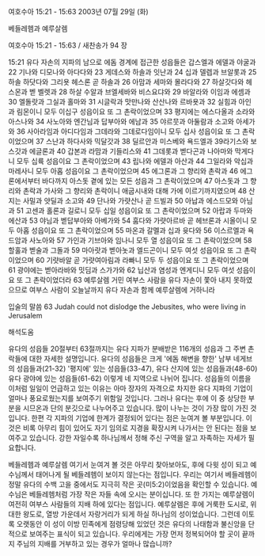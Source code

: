 여호수아 15:21 - 15:63 
2003년 07월 29일 (화)

베들레헴과 예루살렘



여호수아 15:21 - 15:63 / 새찬송가 94 장


15:21 유다 자손의 지파의 남으로 에돔 경계에 접근한 성읍들은 갑스엘과 에델과 야굴과 22 기나와 디모나와 아다다와 23 게데스와 하솔과 잇난과 24 십과 델렙과 브알롯과 25 하솔 하닷다와 그리욧 헤스론 곧 하솔과 26 아맘과 세마와 몰라다와 27 하살갓다와 헤스몬과 벧 벨렛과 28 하살 수알과 브엘세바와 비스요댜와 29 바알라와 이임과 에셈과 30 엘돌랏과 그실과 홀마와 31 시글락과 맛만나와 산산나와 르바욧과 32 실힘과 아인과 림몬이니 모두 이십구 성읍이요 또 그 촌락이었으며 33 평지에는 에스다올과 소라와 아스나와 34 사노아와 엔간님과 답부아와 에남과 35 야르뭇과 아둘람과 소고와 아세가와 36 사아라임과 아디다임과 그데라와 그데로다임이니 모두 십사 성읍이요 또 그 촌락이었으며 37 스난과 하다사와 믹달갓과 38 딜르안과 미스베와 욕드엘과 39라기스와 보스갓과 에글론과 40 갑본과 라맘과 기들리스와 41 그데롯과 벧다곤과 나아마와 막게다니 모두 십륙 성읍이요 그 촌락이었으며 43 립나와 에델과 아산과 44 그일라와 악십과 마레사니 모두 아홉  성읍이요 그 촌락이었으며 45 에그론과 그 향리와 촌락과 46 에그론에서부터 바다까지 아스돗 곁에 있는 모든 성읍과 그 촌락이었으며 47 아스돗과 그 향리와 촌락과 가사와 그 향리와 촌락이니 애굽시내와 대해 가에 이르기까지였으며 48 산지는 사밀과 얏딜과 소고와 49 단나와 가럇산나 곧 드빌과 50 아납과 에스드모와 아님과 51 고센과 홀론과 길로니 모두 십일 성읍이요 또 그 촌락이었으며 52 아랍과 두마와 에산과 53 야님과 벧답부아와 아베가와 54 훔다와 가럇아르바 곧 헤브론과 시올이니 모두 아홉 성읍이요 또 그 촌락이었으며 55 마온과 갈멜과 십과 윳다와 56 이스르엘과 욕드암과 사노아와 57 가인과 기브아와 임나니 모두 열 성읍이요 또 그 촌락이었으며 58 할훌과 벧술과 그돌과 59 마아랏과 벧아놋과 엘드곤이니 모두 여섯 성읍이요 또 그 촌락이었으며 60 기럇바알 곧 가럇여아림과 라빠니 모두 두 성읍이요 또 그 촌락이었으며 61 광야에는 벧아라바와 밋딤과 스가가와 62 닙산과 염성과 엔게디니 모두 여섯 성읍이요 또 그 촌락이었더라 63 예루살렘 거민 여부스 사람을 유다 자손이 쫓아 내지 못하였으므로 여부스 사람이 오늘날까지 유다 자손과 함께 예루살렘에 거하니라

입술의 말씀
63 Judah could not dislodge the Jebusites, who were living in Jerusalem

해석도움





유다의 성읍들
20절부터 63절까지는 유다 지파가 분배받은 116개의 성읍과 그 주변 촌락들에 대한 자세한 설명입니다.  유다의 성읍들은 크게 '에돔 해변을 향한' 남부 네게브의 성읍들과(21-32) '평지에' 있는 성읍들(33-47), 유다 산지에 있는 성읍들과(48-60) 유다 광야에 있는 성읍들(61-62) 이렇게 네 지역으로 나뉘어 집니다.  성읍들의 이름을 이처럼 일일이 언급하고 있는 이유는 아마 장자의 자격으로 차지한 유다 지파의 기업이 얼마나 풍요로웠는지를 보여주기 위함일 것입니다.  그러나 유다는 후에 이 중 상당한 부분을 시므온과 단의 분깃으로 나누어주고 있습니다.  많이 나누는 것이 가장 많이 가진 것입니다.  한편 각 지파의 기업에 한계가 결정되어 있다는 점은 눈여겨 볼 부분입니다.  이것은 비록 아무리 힘이 있어도 자기 임의로 지경을 확장시켜 나가서는 안 된다는 점을 보여주고 있습니다.  강한 자일수록 하나님께서 정해 주신 구역을 알고 자족하는 자세가 필요합니다.


베들레헴과 예루살렘
여기서 눈여겨 볼 것은 아무리 찾아보아도, 후에 다윗 성이 되고 예수님께서 태어나게 될 베들레헴이 보이지 않는다는 점입니다.  우리는 여기서 베들레헴이 정말 유다의 수백 고을 중에서도 지극히 작은 곳(미5:2)이었음을 확인할 수 있습니다.  예수님은 베들레헴처럼 가장 작은 자들 속에 오시는 분이십니다.  또 한 가지는 예루살렘이 여전히 여부스 사람들의 지배 하에 있다는 점입니다.  예루살렘은 후에 거룩한 도시로, 위대한 왕도로, 열방 가운데서 자랑거리가 되게 하실 하나님의 성이었습니다.  그런데 이토록 오랫동안 이 성이 이방 민족에게 점령당해 있었던 것은 유다의 나태함과 불신앙을 단적으로 보여주는 표식이 되고 있습니다.  우리에게는 가장 먼저 정복되어야 할 곳이 끝까지 주님의 지배를 거부하고 있는 경우가 얼마나 많습니까?